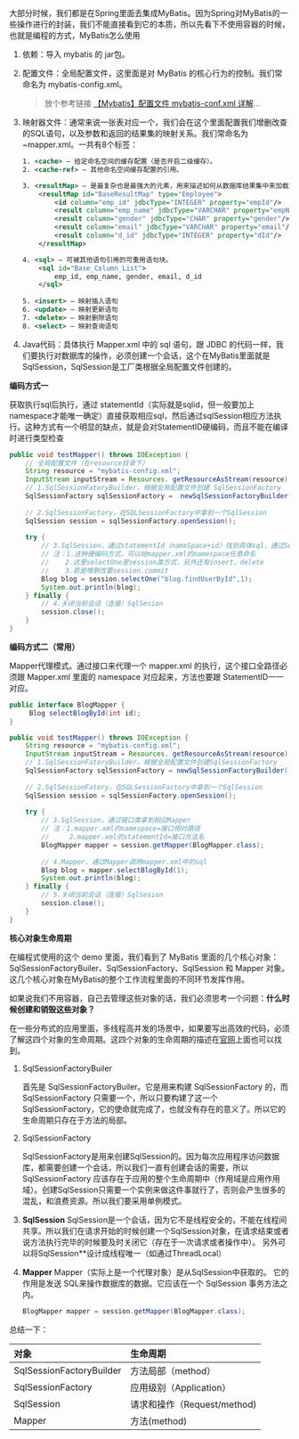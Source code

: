 大部分时候，我们都是在Spring里面去集成MyBatis。因为Spring对MyBatis的一些操作进行的封装，我们不能直接看到它的本质，所以先看下不使用容器的时候，也就是编程的方式，MyBatis怎么使用

1. 依赖：导入 mybatis 的 jar包。

2. 配置文件：全局配置文件，这里面是对 MyBatis 的核心行为的控制。我们常命名为 mybatis-config.xml。
	>放个参考链接 [【Mybatis】配置文件 mybatis-conf.xml 详解](https://yzx66.blog.csdn.net/article/details/114156634)...
3. 映射器文件：通常来说一张表对应一个，我们会在这个里面配置我们增删改查的SQL语句，以及参数和返回的结果集的映射关系。我们常命名为 ~mapper.xml。一共有8个标签：
	```xml
	1. <cache> – 给定命名空间的缓存配置（是否开启二级缓存）。
	2. <cache-ref> – 其他命名空间缓存配置的引用。
	
	3. <resultMap> – 是最复杂也是最强大的元素，用来描述如何从数据库结果集中来加载对象。
		<resultMap id="BaseResultMap" type="Employee"> 
       		<id column="emp_id" jdbcType="INTEGER" property="empId"/>
       		<result column="emp_name" jdbcType="VARCHAR" property="empName"/>
       		<result column="gender" jdbcType="CHAR" property="gender"/> 
       		<result column="email" jdbcType="VARCHAR" property="email"/>
      		<result column="d_id" jdbcType="INTEGER" property="dId"/> 
   		</resultMap>
	
	4. <sql> – 可被其他语句引用的可重用语句块。
		<sql id="Base_Column_List"> 
    		emp_id, emp_name, gender, email, d_id
		</sql>
		
	5. <insert> – 映射插入语句
	6. <update> – 映射更新语句
	7. <delete> – 映射删除语句
	8. <select> – 映射查询语句
	```

4. Java代码：具体执行 Mapper.xml 中的 sql 语句，跟 JDBC 的代码一样，我们要执行对数据库的操作，必须创建一个会话，这个在MyBatis里面就是SqlSession，SqlSession是工厂类根据全局配置文件创建的。

**编码方式一**

获取执行sql后执行，通过 statementId（实际就是sqlid，但一般要加上namespace才能唯一确定）直接获取相应sql，然后通过sqlSession相应方法执行。这种方式有一个明显的缺点，就是会对StatementID硬编码，而且不能在编译时进行类型检查

```java
public void testMapper() throws IOException { 
	// 全局配置文件（在resource目录下）
    String resource = "mybatis-config.xml"; 
    InputStream inputStream = Resources. getResourceAsStream(resource); 
    // 1.SqlSessionFatoryBuilder，根据全局配置文件创建 SqlSessionFactory
    SqlSessionFactory sqlSessionFactory =  newSqlSessionFactoryBuilder().build(inputStream); 
    
    // 2.SqlSessionFactory，在SQLSessionFactory中拿到一个SqlSession
	SqlSession session = sqlSessionFactory.openSession(); 
	
    try { 
        // 3.SqlSession，通过statementId（nameSpace+id）找到具体sql，通过SqlSession方法执行
        // 注：1.这种硬编码方式，可以给mapper.xml的namespace任意命名
        //    2.这里selectOne是session类方式，另外还有insert，delete
        //    3.若是增删改要session.commit
        Blog blog = session.selectOne("blog.findUserById",1);
        System.out.println(blog); 
    } finally { 
        // 4.关闭当前会话（连接）SqlSesion
        session.close();
    }
}
 ```


**编码方式二（常用）**

Mapper代理模式。通过接口来代理一个 mapper.xml 的执行，这个接口全路径必须跟 Mapper.xml 里面的 namespace 对应起来，方法也要跟 StatementID一一对应。

```java
public interface BlogMapper {
     Blog selectBlogById(int id);
}
 ```
```java
public void testMapper() throws IOException { 
    String resource = "mybatis-config.xml"; 
    InputStream inputStream = Resources. getResourceAsStream(resource); 
    // 1.SqlSessionFatoryBuilder，根据全局配置文件创建SqlSessionFactory
    SqlSessionFactory sqlSessionFactory = newSqlSessionFactoryBuilder().build(inputStream);
    
    // 2.SqlSessionFatory，在SQLSessionFactory中拿到一个SqlSession
	SqlSession session = sqlSessionFactory.openSession(); 
	
    try { 
        // 3.SqlSession，通过接口类拿到相应Mapper
        // 注：1.mapper.xml的namespace=接口相对路径
        //     2.mapper.xml的statementId=接口方法名
        BlogMapper mapper = session.getMapper(BlogMapper.class); 
        
        // 4.Mapper，通过Mapper调用mapper.xml中的sql
        Blog blog = mapper.selectBlogById(1); 
        System.out.println(blog); 
    } finally { 
        // 5.关闭当前会话（连接）SqlSesion
        session.close();
    }
}
 ```

**核心对象生命周期**

在编程式使用的这个 demo 里面，我们看到了 MyBatis 里面的几个核心对象：SqlSessionFactoryBuiler、SqlSessionFactory、SqlSession 和 Mapper  对象。这几个核心对象在MyBatis的整个工作流程里面的不同环节发挥作用。

如果说我们不用容器，自己去管理这些对象的话，我们必须思考一个问题：**什么时候创建和销毁这些对象？**

在一些分布式的应用里面，多线程高并发的场景中，如果要写出高效的代码，必须了解这四个对象的生命周期。这四个对象的生命周期的描述在[官网](http://www.mybatis.org/mybatis-3/zh/getting-started.html)上面也可以找到。

1. SqlSessionFactoryBuiler

   首先是 SqlSessionFactoryBuiler。它是用来构建 SqlSessionFactory 的，而 SqlSessionFactory 只需要一个，所以只要构建了这一个 SqlSessionFactory，它的使命就完成了，也就没有存在的意义了。所以它的生命周期只存在于方法的局部。

2. SqlSessionFactory

   SqlSessionFactory是用来创建SqlSession的。因为每次应用程序访问数据库，都需要创建一个会话，所以我们一直有创建会话的需要，所以 SqlSessionFactory 应该存在于应用的整个生命周期中（作用域是应用作用域）。创建SqlSession只需要一个实例来做这件事就行了，否则会产生很多的混乱，和浪费资源。所以我们要采用单例模式。 

3. **SqlSession**
   SqlSession是一个会话，因为它不是线程安全的，不能在线程间共享。所以我们在请求开始的时候创建一个SqlSession对象，在请求结束或者说方法执行完毕的时候要及时关闭它（存在于一次请求或者操作中）。 另外可以将SqlSession**设计成线程唯一（如通过ThreadLocal）

4. **Mapper**
   Mapper（实际上是一个代理对象）是从SqlSession中获取的。  它的作用是发送 SQL来操作数据库的数据。它应该在一个 SqlSession 事务方法之内。

   ```java
   BlogMapper mapper = session.getMapper(BlogMapper.class);
   ```

 总结一下：

|           对象           |          生命周期           |
| :---------------------- | :------------------------- |
| SqlSessionFactoryBuilder |     方法局部（method）      |
|    SqlSessionFactory     |   应用级别（Application）   |
|        SqlSession        | 请求和操作（Request/method) |
|          Mapper          |        方法(method)         |

